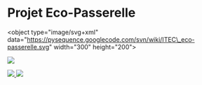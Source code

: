 # Projet Eco-Passerelle #



&lt;object type="image/svg+xml" data="https://pysequence.googlecode.com/svn/wiki/ITEC\_eco-passerelle.svg" width="300" height="200"&gt;




<a href='https://pysequence.googlecode.com/svn/wiki/ITEC_eco-passerelle.svg'><img src='https://pysequence.googlecode.com/svn/wiki/ITEC_eco-passerelle.svg'>

<img src='https://pysequence.googlecode.com/svn/wiki/ITEC_eco-passerelle.svg' />

<img src='https://pysequence.googlecode.com/svn/wiki/ITEC_eco-passerelle.svg'>